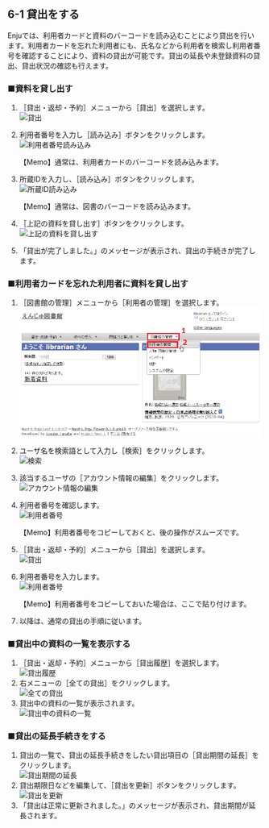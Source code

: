 6-1 貸出をする
--------------

Enjuでは、利用者カードと資料のバーコードを読み込むことにより貸出を行います。利用者カードを忘れた利用者にも、氏名などから利用者を検索し利用者番号を確認することにより、資料の貸出が可能です。貸出の延長や未登録資料の貸出、貸出状況の確認も行えます。

### ■資料を貸し出す

1. ［貸出・返却・予約］メニューから［貸出］を選択します。  
   ![貸出](assets/images/image_operation_161.jpg)
2. 利用者番号を入力し［読み込み］ボタンをクリックします。  
   ![利用者番号読み込み](assets/images/image_operation_163.jpg)

	<div class="alert alert-info">【Memo】通常は、利用者カードのバーコードを読み込みます。
	</div>

3. 所蔵IDを入力し、［読み込み］ボタンをクリックします。  
   ![所蔵ID読み込み](assets/images/image_operation_164.jpg)

	<div class="alert alert-info">【Memo】通常は、図書のバーコードを読み込みます。
	</div>

4. ［上記の資料を貸し出す］ボタンをクリックします。  
   ![上記の資料を貸し出す](assets/images/image_operation_165.jpg)
5. 「貸出が完了しました。」のメッセージが表示され、貸出の手続きが完了します。

### ■利用者カードを忘れた利用者に資料を貸し出す

1. ［図書館の管理］メニューから［利用者の管理］を選択します。  
   ![利用者の管理](assets/images/image_operation_user.png)
2. ユーザ名を検索語として入力し［検索］をクリックします。  
   ![検索](assets/images/image_operation_168.jpg)
3. 該当するユーザの［アカウント情報の編集］をクリックします。  
   ![アカウント情報の編集](assets/images/image_operation_170.jpg)
4. 利用者番号を確認します。  
   ![利用者番号](assets/images/image_operation_172.jpg)

	<div class="alert alert-info">【Memo】利用者番号をコピーしておくと、後の操作がスムーズです。
	</div>

5. ［貸出・返却・予約］メニューから［貸出］を選択します。  
   ![貸出](assets/images/image_operation_174.jpg)
6. 利用者番号を入力します。  
   ![利用者番号](assets/images/image_operation_176.jpg)

	<div class="alert alert-info">【Memo】利用者番号をコピーしておいた場合は、ここで貼り付けます。
	</div>

7. 以降は、通常の貸出の手順に従います。

### ■貸出中の資料の一覧を表示する

1. ［貸出・返却・予約］メニューから［貸出履歴］を選択します。  
   ![貸出履歴](assets/images/image_operation_178.jpg)
2. 右メニューの［全ての貸出］をクリックします。  
   ![全ての貸出](assets/images/image_operation_180.jpg)
3. 貸出中の資料の一覧が表示されます。  
   ![貸出中の資料の一覧](assets/images/image_operation_181.jpg)

### ■貸出の延長手続きをする

1. 貸出の一覧で、貸出の延長手続きをしたい貸出項目の［貸出期間の延長］をクリックします。  
   ![貸出期間の延長](assets/images/image_operation_183.jpg)
2. 貸出期限日などを編集して、［貸出を更新］ボタンをクリックします。  
   ![貸出を更新](assets/images/image_operation_185.jpg)
3. 「貸出は正常に更新されました。」のメッセージが表示され、貸出期間が延長されます。

